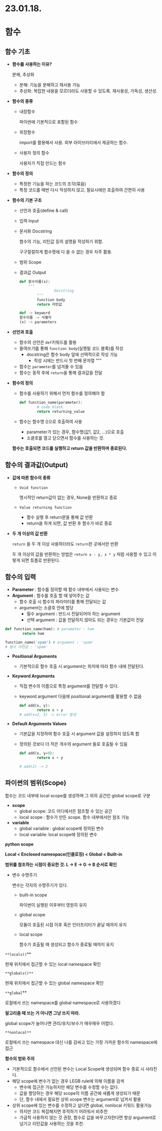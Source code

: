 # 23.01.18.

# 함수

## 함수 기초

- **함수를 사용하는 이유?**
    
    분해, 추상화
    
    - 분해: 기능을 분해하고 재사용 가능
    - 추상화: 복잡한 내용을 모르더라도 사용할 수 있도록. 재사용성, 가독성, 생산성.
- **함수의 종류**
    - 내장함수
        
        파이썬에 기본적으로 포함된 함수
        
    - 외장함수
        
        import를 활용해서 사용. 외부 라이브러리에서 제공하는 함수.
        
    - 사용자 정의 함수
        
        사용자가 직접 만드는 함수
        
- **함수의 정의**
    - 특정한 기능을 하는 코드의 조각(묶음)
    - 특정 코드를 매번 다시 작성하지 않고, 필요시에만 호출하여 간편히 사용
- **함수의 기본 구조**
    - 선언과 호출(define & call)
    - 입력 Input
    - 문서화 Docstring
        
        함수의 기능, 리턴값 등의 설명을 작성하기 위함.
        
        구구절절하게 함수명에 다 쓸 수 없는 경우 자주 활용.
        
    - 범위 Scope
    - 결과값 Output
        
        ```python
        def 함수이름(x):
            """
        				Docstring
        		"""
        		function body
        		return 리턴값
        
        def -> keyword
        함수이름 -> 식별자
        (x) -> parameters
        ```
        
- **선언과 호출**
    - 함수의 선언은 `def`키워드를 활용
    - 들여쓰기를 통해 `function body`(실행될 코드 블록)를 작성
        - docstring은 함수 body 앞에 선택적으로 작성 가능
            - 작성 시에는 반드시 첫 번째 문자열 “””
    - 함수는 `parameter`를 넘겨줄 수 있음
    - 함수는 동작 후에 `return`을 통해 결과값을 전달
- **함수의 정의**
    - 함수를 사용하기 위해서 먼저 함수를 정의해야 함
        
        ```python
        def function_name(parameter):
        		# code block
        		return returning_value
        ```
        
    - 함수는 함수명 ()으로 호출하여 사용
        - parameter가 있는 경우, 함수명(값1, 값2, …)으로 호출
        - 소괄호를 열고 닫으면서 함수를 사용하는 것.
    
    **함수는 호출되면 코드를 실행하고 return 값을 반환하며 종료된다.**
    

## 함수의 결과값(Output)

- **값에 따른 함수의 종류**
    - `Void function`
        
        명시적인 return값이 없는 경우, None을 반환하고 종료
        
    - `Value returning function`
        - 함수 실행 후 return문을 통해 값 반환
        - return을 하게 되면, 값 반환 후 함수가 바로 종료
- **두 개 이상의 값 반환**
    
    `return` 을 두 개 이상 사용하더라도 `return`한 곳에서만 반환
    
    두 개 이상의 값을 반환하는 방법은 `return x - y, x * y` 처럼 사용할 수 있고 이렇게 되면 튜플로 반환된다.
    

## 함수의 입력

- **Parameter** : 함수를 정의할 때 함수 내부에서 사용되는 변수
- **Argument** : 함수를 호출 할 때 넣어주는 값
    - 함수 호출 시 함수의 파라미터를 통해 전달되는 값
    - argument는 소괄호 안에 할당
        - 필수 argument : 반드시 전달되어야 하는 argument
        - 선택 argument : 값을 전달하지 않아도 되는 경우는 기본값이 전달

```python
def function_name(ham): # parameter : ham
		return ham

function_name('spam') # argument : 'spam'
# 함수 리턴값 : 'spam'
```

- **Positional Arguments**
    - 기본적으로 함수 호출 시 argument는 위치에 따라 함수 내에 전달된다.
- **Keyword Arguments**
    - 직접 변수의 이름으로 특정 argument를 전달할 수 있다.
    - keyword argument 다음에 positional argument를 활용할 수 없음
        
        ```python
        def add(x, y):
        		return x + y
        # add(x=2, 5) -> error 발생
        ```
        
- **Default Arguments Values**
    - 기본값을 지정하여 함수 호출 시 argument 값을 설정하지 않도록 함
    - 정의된 것보다 더 적은 개수의 argument 들로 호출될 수 있음
        
        ```python
        def add(x, y=0):
        		return x + y
        
        # add(2) -> 2
        ```
        

## 파이썬의 범위(Scope)

함수는 코드 내부에 local scope를 생성하며 그 외의 공간인 global scope로 구분

- **scope**
    - global scope: 코드 어디에서든 참조할 수 있는 공간
    - local scope : 함수가 만든 scope. 함수 내부에서만 참조 가능
- **variable**
    - global variable : global scope에 정의된 변수
    - local variable: local scope에 정의된 변수

**python scope**

**Local < Enclosed namespace(인클로징) < Global < Built-in**

**범위를 참조하는 시점이 중요한 것. L → E → G → B 순서로 확인**

- 변수 수명주기
    
    변수는 각자의 수명주기가 있다.
    
    - built-in scope
        
        파이썬이 실행된 이후부터 영원히 유지
        
    - global scope
        
        모듈이 호출된 시점 이후 혹은 인터프리터가 끝날 때까지 유지
        
    - local scope
        
        함수가 호출될 때 생성되고 함수가 종료될 때까지 유지
        

`**locals()`** 

현재 위치에서 접근할 수 있는 local namespace 확인

`**globals()**` 

현재 위치에서 접근할 수 있는 global namespace 확인

`**global`** 

로컬에서 쓰는 namespace를 global namespace로 사용하겠다

**알고리즘 때 쓰는 거 아니면 그냥 쓰지 마라.** 

global scope가 늘어나면 관리/유지/보수가 매우매우 어렵다.

`**nonlocal**` 

로컬에서 쓰는 namespace 대신 나를 감싸고 있는 가장 가까운 함수의 namespace에 접근

**함수의 범위 주의**

- 기본적으로 함수에서 선언된 변수는 Local Scope에 생성되며 함수 종료 시 사라진다.
- 해당 scope에 변수가 없는 경우 LEGB rule에 의해 이름을 검색
    - 변수에 접근은 가능하지만 해당 변수를 수정할 수는 없다.
    - 값을 할당하는 경우 해당 scope의 이름 공간에 새롭게 생성되기 때문
    - 단, 함수 내에서 필요한 상위 scope 변수는 argument로 넘겨서 활용
- 상위 scope에 있는 변수를 수정하고 싶다면 global, nonlocal 키워드 활용가능
    - 하지만 코드 복잡해지면 추적하기 어려워서 비추천
    - 가급적 사용하지 않는 것 권장, 함수로 값을 바꾸고자한다면 항상 argument로 넘기고 리턴값을 사용하는 것을 추천.
